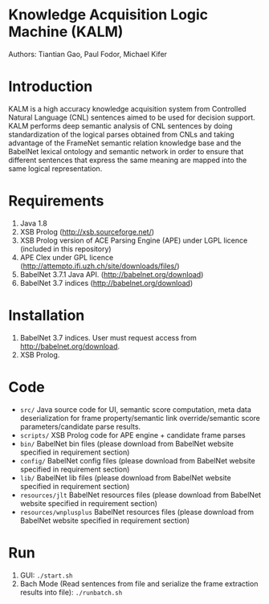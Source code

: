 # Knowledge Acquisition Logic Machine (KALM)
Authors: Tiantian Gao, Paul Fodor, Michael Kifer

# Introduction
KALM is a high accuracy knowledge acquisition system from Controlled Natural Language (CNL) sentences aimed to be used for decision support. KALM performs deep semantic analysis of CNL sentences by doing standardization of the logical parses obtained from CNLs and taking advantage of the FrameNet semantic relation knowledge base and the BabelNet lexical ontology and semantic network in order to ensure that different sentences that express the same meaning are mapped into the same logical representation.

# Requirements
1. Java 1.8
2. XSB Prolog (http://xsb.sourceforge.net/)
3. XSB Prolog version of ACE Parsing Engine (APE) under LGPL licence (included in this repository)
4. APE Clex under GPL licence (http://attempto.ifi.uzh.ch/site/downloads/files/)
5. BabelNet 3.7.1 Java API. (http://babelnet.org/download)
6. BabelNet 3.7 indices (http://babelnet.org/download)

# Installation
1. BabelNet 3.7 indices. User must request access from http://babelnet.org/download.
2. XSB Prolog.

# Code
* `src/` Java source code for UI, semantic score computation, meta data deserialization for frame property/semantic link override/semantic score parameters/candidate parse results.
* `scripts/` XSB Prolog code for APE engine + candidate frame parses
* `bin/` BabelNet bin files (please download from BabelNet website specified in requirement section)
* `config/` BabelNet config files (please download from BabelNet website specified in requirement section)
* `lib/` BabelNet lib files (please download from BabelNet website specified in requirement section)
* `resources/jlt` BabelNet resources files (please download from BabelNet website specified in requirement section)
* `resources/wnplusplus` BabelNet resources files (please download from BabelNet website specified in requirement section)

# Run
1. GUI: `./start.sh`
2. Bach Mode (Read sentences from file and serialize the frame extraction results into file): `./runbatch.sh`
